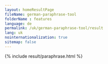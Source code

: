 ```yaml
---
layout: homeResultPage
fileName: german-paraphrase-tool
folderName : features
language: de
permalink: /uk/german-paraphrase-tool/result
lang: uk
nointernationalization: true
sitemap: false
---
```

{% include result/paraphrase.html %}

<script src="/js/result/paraprashing.js" data-foldername="{{page.folderName}}" data-lang="{{page.lang}}"></script>